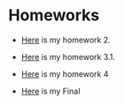 
# Homeworks

* [Here](HW2/index.html) is my homework 2.

* [Here](HW3/HW3_BurcakKalmuk.html) is my homework 3.1.

* [Here](HW4/HW4.html) is my homework 4

* [Here](Final/final.html) is my Final

